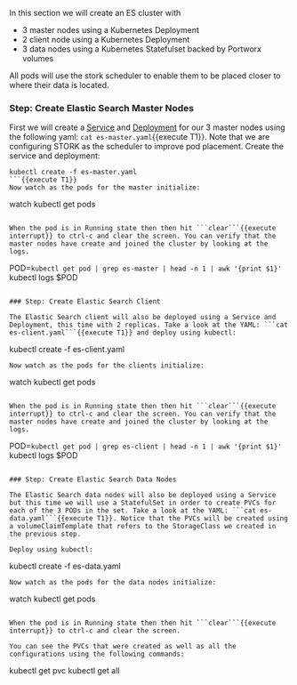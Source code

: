 In this section we will create an ES cluster with

* 3 master nodes using a Kubernetes Deployment
* 2 client node using a Kubernetes Deployment
* 3 data nodes using a Kubernetes Statefulset backed by Portworx volumes

All pods will use the stork scheduler to enable them to be placed closer to where their data is located.

### Step: Create Elastic Search Master Nodes

First we will create a [Service](https://kubernetes.io/docs/concepts/services-networking/service/) and [Deployment](https://kubernetes.io/docs/concepts/workloads/controllers/deployment/) for our 3 master nodes using the following yaml: ```cat es-master.yaml```{{execute T1}}. Note that we are configuring STORK as the scheduler to improve pod placement. Create the service and deployment:
```
kubectl create -f es-master.yaml
```{{execute T1}}
Now watch as the pods for the master initialize:
```
watch kubectl get pods
```{{execute T1}}

When the pod is in Running state then then hit ```clear```{{execute interrupt}} to ctrl-c and clear the screen. You can verify that the master nodes have create and joined the cluster by looking at the logs.
```
POD=`kubectl get pod | grep es-master | head -n 1 | awk '{print $1}'`
kubectl logs $POD
```{{execute T1}}

### Step: Create Elastic Search Client

The Elastic Search client will also be deployed using a Service and Deployment, this time with 2 replicas. Take a look at the YAML: ```cat es-client.yaml```{{execute T1}} and deploy using kubectl:
```
kubectl create -f es-client.yaml
```{{execute T1}}
Now watch as the pods for the clients initialize:
```
watch kubectl get pods
```{{execute T1}}

When the pod is in Running state then then hit ```clear```{{execute interrupt}} to ctrl-c and clear the screen. You can verify that the master nodes have create and joined the cluster by looking at the logs.
```
POD=`kubectl get pod | grep es-client | head -n 1 | awk '{print $1}'`
kubectl logs $POD
```{{execute T1}}

### Step: Create Elastic Search Data Nodes

The Elastic Search data nodes will also be deployed using a Service but this time we will use a StatefulSet in order to create PVCs for each of the 3 PODs in the set. Take a look at the YAML: ```cat es-data.yaml```{{execute T1}}. Notice that the PVCs will be created using a volumeClaimTemplate that refers to the StorageClass we created in the previous step.

Deploy using kubectl:
```
kubectl create -f es-data.yaml
```{{execute T1}}
Now watch as the pods for the data nodes initialize:
```
watch kubectl get pods
```{{execute T1}}

When the pod is in Running state then then hit ```clear```{{execute interrupt}} to ctrl-c and clear the screen.

You can see the PVCs that were created as well as all the configurations using the following commands:
```
kubectl get pvc
kubectl get all
```{{execute T1}}

